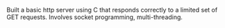 Built a basic http server using C that responds correctly to a limited set of GET requests. Involves socket programming, multi-threading.

